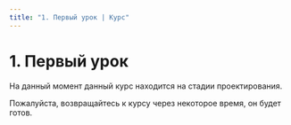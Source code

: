 ```yaml
---
title: "1. Первый урок | Курс"
---
```


# 1. Первый урок

На данный момент данный курс находится на стадии проектирования.

Пожалуйста, возвращайтесь к курсу через некоторое время, он будет готов.
